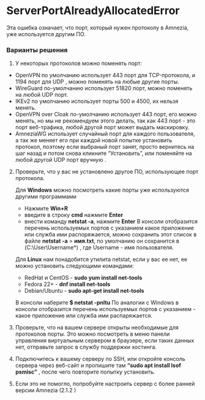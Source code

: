 # ServerPortAlreadyAllocatedError

Эта ошибка означает, что порт, который нужен протоколу в Amnezia, уже используется другим ПО.

### Варианты решения


1.  У некоторых протоколов можно поменять порт:
   - OpenVPN по умолчанию использует 443 порт для TCP-протокола, и 1194 порт для UDP , можно поменять на любые другие порты.
   - WireGuard по-умолчанию использует 51820 порт, можно поменять на любой UDP порт.
   - IKEv2 по умолчанию использует порты 500 и 4500, их нельзя менять.
   - OpenVPN over Cloak по-умолчанию использует 443 порт, его можно менять, но мы не рекомендуем этого делать, так как  443 порт - это порт веб-трафика, любой другой порт может выдать маскировку.
   - AmneziaWG использует случайный порт для каждого пользователя, а так же меняет его при каждой новой попытке установить протокол, поэтому если выбраный порт занят, просто вернитесь на шаг  назад и потом снова кликните “Установить”, или поменяйте на любой другой UDP порт вручную .

   
2. Проверьте, что у вас не установлено другое ПО, использующее порт протокола. 
   
   Для **Windows** можно посмотреть какие порты уже используются другими программами 
   - Нажмите **Win+R** 
   - введите в строку **cmd** нажмите **Enter** 
   - внести команду **netstat -a**, нажмите **Enter** 
   В консоли отобразится перечень используемых портов с указанием какое приложение или служба ими распоряжается, 
   можно сохранить этот список в файле **netstat -a** > **имя.txt**, по умолчанию он сохранится в (C:\\User\Username*\) , 
   где  Username - имя пользователя.

   Для **Linux** нам понадобится утилита netstat, если у вас ее нет, ее можно установить следующими командами:
   
   - RedHat и CentOS - **sudo yum install net-tools**
   - Fedora 22+ - **dnf install net-tools**
   - Debian/Ubuntu - **sudo apt-get install net-tools**
   
   В консоли наберите **$ netstat -pnltu**
   По аналогии с Windows в консоли отобразится перечень используемых портов с указанием - какое приложение или служба ими распаряжается.


3. Проверьте, что на вашем сервере открыты необходимые для протоколов порты.  Это можно посмотреть в меню панели управления виртуальным сервером в браузере, если таких данных нет, отправьте запрос в службу поддержки хостинга.


4. Подключитесь к вашему серверу по SSH, или откройте консоль сервера через веб-сайт и пропишите там **“sudo apt install lsof psmisc”** , после чего повторите попытку установить.


5. Если это не помогло, попробуйте настроить сервер с более ранней версии Amnezia (2.1.2 )


[Как запустить свой VPN c помощью Amnezia]: ../instructions/0_starter-guide
[Windows 11]: https://support.microsoft.com/ru-ru/windows/%D0%B8%D0%B7%D0%BC%D0%B5%D0%BD%D0%B5%D0%BD%D0%B8%D0%B5-%D0%BF%D0%B0%D1%80%D0%B0%D0%BC%D0%B5%D1%82%D1%80%D0%BE%D0%B2-tcp-ip-bd0a07af-15f5-cd6a-363f-ca2b6f391ace#WindowsVersion=Windows_11
[Windows 10]: https://support.microsoft.com/ru-ru/windows/%D0%B8%D0%B7%D0%BC%D0%B5%D0%BD%D0%B5%D0%BD%D0%B8%D0%B5-%D0%BF%D0%B0%D1%80%D0%B0%D0%BC%D0%B5%D1%82%D1%80%D0%BE%D0%B2-tcp-ip-bd0a07af-15f5-cd6a-363f-ca2b6f391ace#WindowsVersion=Windows_10
[Windows 8.1 или 7]: https://support.microsoft.com/ru-ru/windows/%D0%B8%D0%B7%D0%BC%D0%B5%D0%BD%D0%B5%D0%BD%D0%B8%D0%B5-%D0%BF%D0%B0%D1%80%D0%B0%D0%BC%D0%B5%D1%82%D1%80%D0%BE%D0%B2-tcp-ip-bd0a07af-15f5-cd6a-363f-ca2b6f391ace#WindowsVersion=Windows_8.1_or_Windows_7
[ссылка на релизы]: https://github.com/amnezia-vpn/amnezia-client/releases